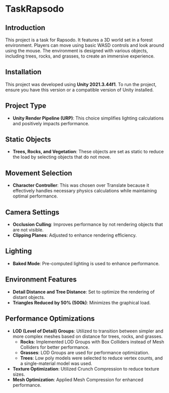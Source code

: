 # TaskRapsodo

## Introduction
This project is a task for Rapsodo. It features a 3D world set in a forest environment. Players can move using basic WASD controls and look around using the mouse. The environment is designed with various objects, including trees, rocks, and grasses, to create an immersive experience.

## Installation
This project was developed using **Unity 2021.3.44f1**. To run the project, ensure you have this version or a compatible version of Unity installed.

## Project Type
- **Unity Render Pipeline (URP)**: This choice simplifies lighting calculations and positively impacts performance.

## Static Objects
- **Trees, Rocks, and Vegetation**: These objects are set as static to reduce the load by selecting objects that do not move.

## Movement Selection
- **Character Controller**: This was chosen over Translate because it effectively handles necessary physics calculations while maintaining optimal performance.

## Camera Settings
- **Occlusion Culling**: Improves performance by not rendering objects that are not visible.
- **Clipping Planes**: Adjusted to enhance rendering efficiency.

## Lighting
- **Baked Mode**: Pre-computed lighting is used to enhance performance.

## Environment Features
- **Detail Distance and Tree Distance**: Set to optimize the rendering of distant objects.
- **Triangles Reduced by 50% (500k)**: Minimizes the graphical load.

## Performance Optimizations
- **LOD (Level of Detail) Groups**: Utilized to transition between simpler and more complex meshes based on distance for trees, rocks, and grasses.
  - **Rocks**: Implemented LOD Groups with Box Colliders instead of Mesh Colliders for better performance.
  - **Grasses**: LOD Groups are used for performance optimization.
  - **Trees**: Low poly models were selected to reduce vertex counts, and a single-material model was used.
- **Texture Optimization**: Utilized Crunch Compression to reduce texture sizes.
- **Mesh Optimization**: Applied Mesh Compression for enhanced performance.
